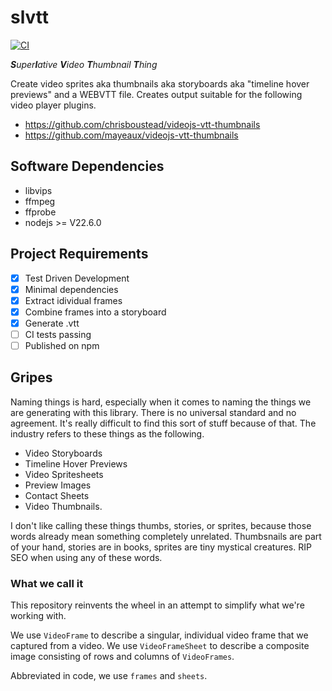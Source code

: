 # slvtt

[![CI](https://github.com/insanity54/slvtt/actions/workflows/main.yml/badge.svg?branch=main)](https://github.com/insanity54/slvtt/actions/workflows/main.yml)

*<b>S</b>uper<b>l</b>ative <b>V</b>ideo <b>T</b>humbnail <b>T</b>hing*

Create video sprites aka thumbnails aka storyboards aka "timeline hover previews" and a WEBVTT file. Creates output suitable for the following video player plugins.

* https://github.com/chrisboustead/videojs-vtt-thumbnails
* https://github.com/mayeaux/videojs-vtt-thumbnails

## Software Dependencies

* libvips
* ffmpeg
* ffprobe
* nodejs >= V22.6.0

## Project Requirements

* [x] Test Driven Development
* [x] Minimal dependencies
* [x] Extract idividual frames
* [x] Combine frames into a storyboard
* [x] Generate .vtt
* [ ] CI tests passing
* [ ] Published on npm

## Gripes

Naming things is hard, especially when it comes to naming the things we are generating with this library. There is no universal standard and no agreement. It's really difficult to find this sort of stuff because of that. The industry refers to these things as the following.

* Video Storyboards
* Timeline Hover Previews
* Video Spritesheets 
* Preview Images
* Contact Sheets
* Video Thumbnails.

I don't like calling these things thumbs, stories, or sprites, because those words already mean something completely unrelated. Thumbsnails are part of your hand, stories are in books, sprites are tiny mystical creatures. RIP SEO when using any of these words.

### What we call it

This repository reinvents the wheel in an attempt to simplify what we're working with.

We use `VideoFrame` to describe a singular, individual video frame that we captured from a video.
We use `VideoFrameSheet` to describe a composite image consisting of rows and columns of `VideoFrames`.

Abbreviated in code, we use `frames` and `sheets`.